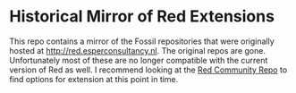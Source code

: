 # Historical Mirror of Red Extensions
This repo contains a mirror of the Fossil repositories that were originally hosted at http://red.esperconsultancy.nl.  The original repos are gone.  Unfortunately most of these are no longer compatible with the current version of Red as well.  I recommend looking at the [Red Community Repo](https://github.com/red/community) to find options for extension at this point in time.
